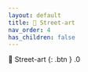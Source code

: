 ```yaml
---
layout: default
title: 🌆 Street-art
nav_order: 4
has_children: false
---
```



🌆 Street-art
{: .btn }
.0